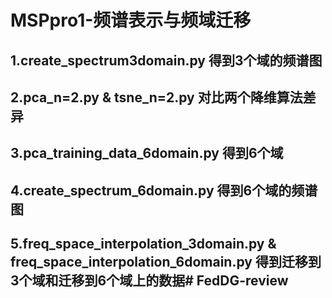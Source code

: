 # MSPpro1-频谱表示与频域迁移

## 1.create_spectrum3domain.py 得到3个域的频谱图

## 2.pca_n=2.py & tsne_n=2.py 对比两个降维算法差异

## 3.pca_training_data_6domain.py 得到6个域

## 4.create_spectrum_6domain.py 得到6个域的频谱图

## 5.freq_space_interpolation_3domain.py & freq_space_interpolation_6domain.py 得到迁移到3个域和迁移到6个域上的数据#   F e d D G - r e v i e w  
 